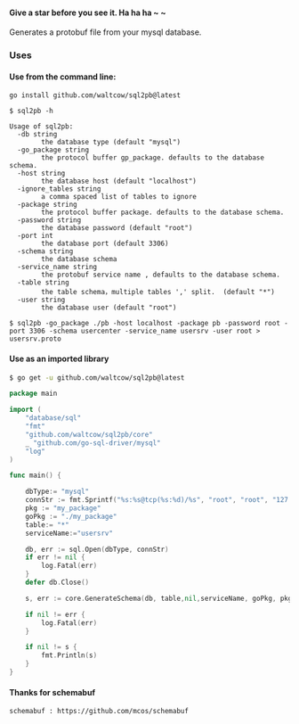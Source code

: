 #### Give a star before you see it. Ha ha ha ~ ~

Generates a protobuf file from your mysql database.

### Uses
#### Use from the command line:

`go install github.com/waltcow/sql2pb@latest`

```
$ sql2pb -h

Usage of sql2pb:
  -db string
        the database type (default "mysql")
  -go_package string
        the protocol buffer gp_package. defaults to the database schema.
  -host string
        the database host (default "localhost")
  -ignore_tables string
        a comma spaced list of tables to ignore
  -package string
        the protocol buffer package. defaults to the database schema.
  -password string
        the database password (default "root")
  -port int
        the database port (default 3306)
  -schema string
        the database schema
  -service_name string
        the protobuf service name , defaults to the database schema.
  -table string
        the table schema，multiple tables ',' split.  (default "*")
  -user string
        the database user (default "root")

```

```
$ sql2pb -go_package ./pb -host localhost -package pb -password root -port 3306 -schema usercenter -service_name usersrv -user root > usersrv.proto
```



#### Use as an imported library

```sh
$ go get -u github.com/waltcow/sql2pb@latest
```

```go
package main

import (
	"database/sql"
	"fmt"
	"github.com/waltcow/sql2pb/core"
	_ "github.com/go-sql-driver/mysql"
	"log"
)

func main() {

	dbType:= "mysql"
	connStr := fmt.Sprintf("%s:%s@tcp(%s:%d)/%s", "root", "root", "127.0.0.1", 3306, "zero-demo")
	pkg := "my_package"
	goPkg := "./my_package"
	table:= "*"
	serviceName:="usersrv"

	db, err := sql.Open(dbType, connStr)
	if err != nil {
		log.Fatal(err)
	}
	defer db.Close()

	s, err := core.GenerateSchema(db, table,nil,serviceName, goPkg, pkg)

	if nil != err {
		log.Fatal(err)
	}

	if nil != s {
		fmt.Println(s)
	}
}
```

#### Thanks for schemabuf
    schemabuf : https://github.com/mcos/schemabuf
